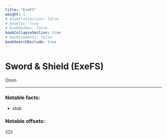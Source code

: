 ```yaml
---
title: "ExeFS"
weight: 1
# bookFlatSection: false
# bookToc: true
# bookHidden: false
bookCollapseSection: true
# bookComments: false
bookSearchExclude: true
---
```

# Sword & Shield (ExeFS)

*Orion*

------------------------------

### Notable facts:
 - stub

### Notable offsets:

{{<csv-to-markdown file="data/orion/exefs.csv">}}